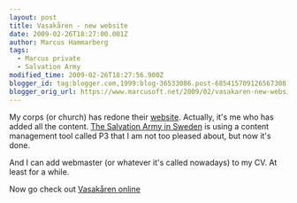 ```yaml
---
layout: post
title: Vasakåren - new website
date: 2009-02-26T18:27:00.001Z
author: Marcus Hammarberg
tags:
  - Marcus private
  - Salvation Army
modified_time: 2009-02-26T18:27:56.900Z
blogger_id: tag:blogger.com,1999:blog-36533086.post-685415709126567308
blogger_orig_url: https://www.marcusoft.net/2009/02/vasakaren-new-website.html
---
```


My corps (or church) has redone their [website](http://www.fralsningsarmen.se/vasakaren/). Actually, it's me who has added all the content. [The Salvation Army in Sweden](http://www.fralsningsarmen.se/) is using a content management tool called P3 that I am not too pleased about, but now it's done.

And I can add webmaster (or whatever it's called nowadays) to my CV. At least for a while.

Now go check out [Vasakåren online](http://www.fralsningsarmen.se/vasakaren/)
